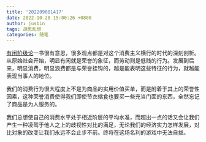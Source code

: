```yaml
---
title: '202209081417'
date: 2022-10-28 15:00:26 +0800
author: jusbin
tags: 胡思乱想
categories: 随笔
---
```

[有闲阶级论](/posts/有闲阶级论)一书很有意思，很多观点都是对这个消费主义横行的时代的深刻剖析。从原始社会开始，明显有闲就是荣誉的象征，而劳动则是低贱的行为。发展到后来，明显消费，明显浪费都是与荣誉挂钩的，越是能表明这些特征的行为，就越能表现当事人的地位。

我们的消费行为很大程度上不是为商品的实用价值买单，而是附着于其上的荣誉性因素，这种荣誉消费使得我们即使节衣缩食也要买一些充当门面的东西，全然忘记了商品是为人服务的。

我们总想使自己的消费水平处于相近阶层的平均水准，而超出一点的话又会让我们产生一种凌驾于他人之上的歧视性对比的满足，无论我们的经济实力怎样发展，对比对象的改变让我们永远不会止步不前。终将在这场名利的游戏中无法自拔。
